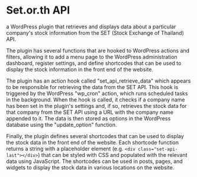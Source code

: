 # Set.or.th API

a WordPress plugin that retrieves and displays data about a particular company's stock information from the SET (Stock Exchange of Thailand) API. 

The plugin has several functions that are hooked to WordPress actions and filters, allowing it to add a menu page to the WordPress administration dashboard, register settings, and define shortcodes that can be used to display the stock information in the front end of the website.

The plugin has an action hook called "set_api_retrieve_data" which appears to be responsible for retrieving the data from the SET API. This hook is triggered by the WordPress "wp_cron" action, which runs scheduled tasks in the background. When the hook is called, it checks if a company name has been set in the plugin's settings and, if so, retrieves the stock data for that company from the SET API using a URL with the company name appended to it. The data is then stored as options in the WordPress database using the "update_option" function.

Finally, the plugin defines several shortcodes that can be used to display the stock data in the front end of the website. Each shortcode function returns a string with a placeholder element (e.g. `<div class="set-api-last"></div>`) that can be styled with CSS and populated with the relevant data using JavaScript. The shortcodes can be used in posts, pages, and widgets to display the stock data in various locations on the website.